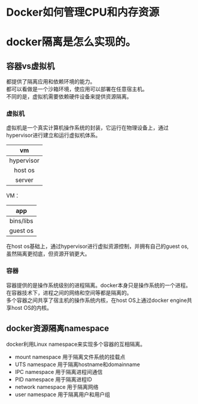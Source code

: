 # Docker如何管理CPU和内存资源

# docker隔离是怎么实现的。
## 容器vs虚拟机
都提供了隔离应用和依赖环境的能力。           
都可以看做是一个沙箱环境，使应用可以部署在任意宿主机。                 
不同的是，虚拟机需要依赖硬件设备来提供资源隔离。            

### 虚拟机
虚拟机是一个真实计算机操作系统的封装，它运行在物理设备上，通过hypervisor进行建立和运行虚拟机体系。              

|vm|                
|:---:|          
|hypervisor|
|host os|
|server|



VM：             

|app|
|:---:|
|bins/libs|
|guest os|

在host os基础上，通过hypervisor进行虚拟资源控制，并拥有自己的guest os, 虽然隔离更彻底，但资源开销更大。                   


### 容器
容器提供的是操作系统级别的进程隔离。docker本身只是操作系统的一个进程。在容器技术下，进程之间的网络和空间等都是隔离的。              
多个容器之间共享了宿主机的操作系统内核，在host OS上通过docker engine共享host OS的内核。           



## docker资源隔离namespace
docker利用Linux namespace来实现多个容器的互相隔离。            
- mount namespace 用于隔离文件系统的挂载点
- UTS namespace 用于隔离hostname和domainname
- IPC namespace 用于隔离进程间通信
- PID namespace 用于隔离进程ID
- network namespace 用于隔离网络
- user namespace 用于隔离用户和用户组                 





    
              



              
